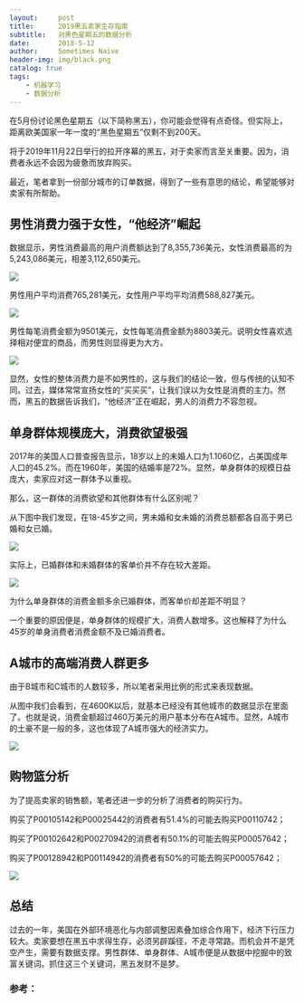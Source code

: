 ```yaml
---
layout:     post
title:      2019黑五卖家生存指南
subtitle:   对黑色星期五的数据分析
date:       2018-5-12
author:     Sometimes Naive
header-img: img/black.png
catalog: true
tags:
    - 机器学习
    - 数据分析
---
```


在5月份讨论黑色星期五（以下简称黑五），你可能会觉得有点奇怪。但实际上，距离欧美国家一年一度的“黑色星期五”仅剩不到200天。

将于2019年11月22日举行的拉开序幕的黑五，对于卖家而言至关重要。因为，消费者永远不会因为疲惫而放弃购买。

最近，笔者拿到一份部分城市的订单数据，得到了一些有意思的结论，希望能够对卖家有所帮助。



## 男性消费力强于女性，“他经济”崛起

数据显示，男性消费最高的用户消费额达到了8,355,736美元，女性消费最高的为5,243,086美元，相差3,112,650美元。

![](http://ww1.sinaimg.cn/large/9cc52ef9ly1g311fskf60j20mk0cwt8l.jpg)

男性用户平均消费765,281美元，女性用户平均平均消费588,827美元。

![](http://ww1.sinaimg.cn/large/9cc52ef9ly1g311zcu7h1j20r002rwea.jpg)

男性每笔消费金额为9501美元，女性每笔消费金额为8803美元。说明女性喜欢选择相对便宜的商品，而男性则显得更为大方。

![](http://ww1.sinaimg.cn/large/9cc52ef9ly1g3124ovz17j20r002uwea.jpg)

显然，女性的整体消费力是不如男性的，这与我们的结论一致，但与传统的认知不同。过去，媒体常常宣扬女性的“买买买”，让我们误以为女性是消费的主力。然而，黑五的数据告诉我们，“他经济”正在崛起，男人的消费力不容忽视。



## 单身群体规模庞大，消费欲望极强

2017年的美国人口普查报告显示，18岁以上的未婚人口为1.1060亿，占美国成年人口的45.2%。而在1960年，美国的结婚率是72%。显然，单身群体的规模日益庞大，卖家应对这一群体予以重视。

那么，这一群体的消费欲望和其他群体有什么区别呢？

从下图中我们发现，在18-45岁之间，男未婚和女未婚的消费总额都各自高于男已婚和女已婚。

![](http://ww1.sinaimg.cn/large/9cc52ef9ly1g312rev5arj20rs0g0q2w.jpg)

实际上，已婚群体和未婚群体的客单价并不存在较大差距。

![](http://ww1.sinaimg.cn/large/9cc52ef9ly1g313db1qc0j20rs0fz0sp.jpg)

为什么单身群体的消费金额多余已婚群体，而客单价却差距不明显？

一个重要的原因便是，单身群体的规模扩大，消费人数增多。这也解释了为什么45岁的单身消费者消费金额不及已婚消费者。



## A城市的高端消费人群更多

由于B城市和C城市的人数较多，所以笔者采用比例的形式来表现数据。

从图中我们会看到，在4600K以后，就基本已经没有其他城市的数据显示在里面了。也就是说，消费金额超过460万美元的用户基本分布在A城市。显然，A城市的土豪不是一般的多，这也体现了A城市强大的经济实力。

![](http://ww1.sinaimg.cn/large/9cc52ef9ly1g314fy35e7j20rs0ge747.jpg)

## 购物篮分析

为了提高卖家的销售额，笔者还进一步的分析了消费者的购买行为。

购买了P00105142和P00025442的消费者有51.4%的可能去购买P00110742；

购买了P00102642和P00270942的消费者有50.1%的可能去购买P00057642；

购买了P00128942和P00114942的消费者有50%的可能去购买P00057642；

![](http://ww1.sinaimg.cn/large/9cc52ef9ly1g356ztjwljj20nw032gli.jpg)

## 总结

过去的一年，美国在外部环境恶化与内部调整因素叠加综合作用下，经济下行压力较大。卖家要想在黑五中求得生存，必须另辟蹊径，不走寻常路。而机会并不是凭空产生，需要有数据支撑。男性群体、单身群体、A城市便是从数据中挖掘中的致富关键词。抓住这三个关键词，黑五发财不是梦。



### 参考：

[More Americans Are Single Than Ever Before—And They’re Healthier, Too]: <https://observer.com/2018/01/more-americans-are-single-than-ever-before-and-theyre-healthier-too/>

[Black Friday]: https://www.kaggle.com/mehdidag/black-friday

